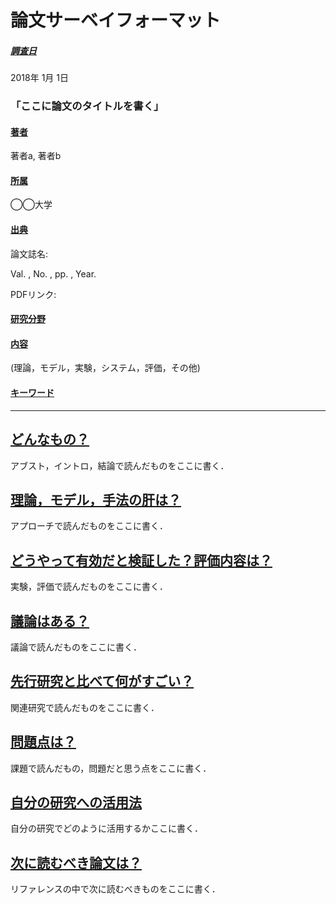 # 論文サーベイフォーマット

##### <u>調査日</u>
2018年 1月 1日

### 「ここに論文のタイトルを書く」

#### <u>著者</u>
著者a, 著者b

#### <u>所属</u>
◯◯大学

#### <u>出典</u>
論文誌名:

Val. , No. , pp. , Year.

PDFリンク:

#### <u>研究分野</u>

#### <u>内容</u>
(理論，モデル，実験，システム，評価，その他)

#### <u>キーワード</u>

---

## <u>どんなもの？</u>
アブスト，イントロ，結論で読んだものをここに書く．

## <u>理論，モデル，手法の肝は？</u>
アプローチで読んだものをここに書く．

## <u>どうやって有効だと検証した？評価内容は？</u>
実験，評価で読んだものをここに書く．

## <u>議論はある？</u>
議論で読んだものをここに書く．

## <u>先行研究と比べて何がすごい？</u>
関連研究で読んだものをここに書く．

## <u>問題点は？</u>
課題で読んだもの，問題だと思う点をここに書く．

## <u>自分の研究への活用法</u>
自分の研究でどのように活用するかここに書く．

## <u>次に読むべき論文は？</u>
リファレンスの中で次に読むべきものをここに書く．
